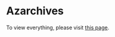 # Azarchives
To view everything, please visit [this page](https://bishopdionysus.github.io/Azarchives/).
